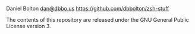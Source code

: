 Daniel Bolton <dan@dbbo.us>
<https://github.com/dbbolton/zsh-stuff>

The contents of this repository are released under the GNU General Public
License version 3.

